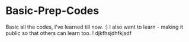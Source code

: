 # Basic-Prep-Codes
Basic all the codes, I've learned till now. :)
I also want to learn - making it public so that others can learn too. !
djkfhsjdhfkjsdf
